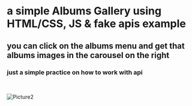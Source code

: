 # a simple Albums Gallery using HTML/CSS, JS & fake apis example
## you can click on the albums menu and get that albums images in the carousel on the right
### just a simple practice on how to work with api

<br>

![Picture2](https://github.com/KamyarGanjian/Gallery-API-project-JS/assets/145255798/eb8f02e0-96b5-4f54-97f7-1c2c31349304)
